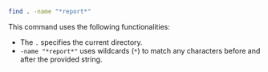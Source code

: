 ```sh
find . -name "*report*"
```
This command uses the following functionalities:

- The `.` specifies the current directory.
- `-name "*report*"` uses wildcards (`*`) to match any characters before and after the provided string.